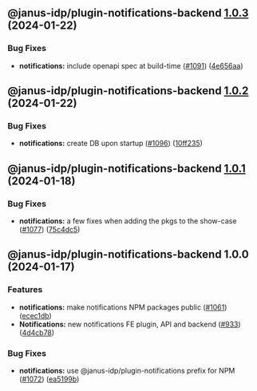 ## @janus-idp/plugin-notifications-backend [1.0.3](https://github.com/janus-idp/backstage-plugins/compare/@janus-idp/plugin-notifications-backend@1.0.2...@janus-idp/plugin-notifications-backend@1.0.3) (2024-01-22)


### Bug Fixes

* **notifications:** include openapi spec at build-time ([#1091](https://github.com/janus-idp/backstage-plugins/issues/1091)) ([4e656aa](https://github.com/janus-idp/backstage-plugins/commit/4e656aa054cbd06ca8697b308dee6b27533c4bb4))

## @janus-idp/plugin-notifications-backend [1.0.2](https://github.com/janus-idp/backstage-plugins/compare/@janus-idp/plugin-notifications-backend@1.0.1...@janus-idp/plugin-notifications-backend@1.0.2) (2024-01-22)


### Bug Fixes

* **notifications:** create DB upon startup ([#1096](https://github.com/janus-idp/backstage-plugins/issues/1096)) ([10ff235](https://github.com/janus-idp/backstage-plugins/commit/10ff2351a67bf78f441e2cf2fae024775142fe5c))

## @janus-idp/plugin-notifications-backend [1.0.1](https://github.com/janus-idp/backstage-plugins/compare/@janus-idp/plugin-notifications-backend@1.0.0...@janus-idp/plugin-notifications-backend@1.0.1) (2024-01-18)


### Bug Fixes

* **notifications:** a few fixes when adding the pkgs to the show-case ([#1077](https://github.com/janus-idp/backstage-plugins/issues/1077)) ([75c4dc5](https://github.com/janus-idp/backstage-plugins/commit/75c4dc535d4904a496d5145e1f1e02d83760681d))

## @janus-idp/plugin-notifications-backend 1.0.0 (2024-01-17)


### Features

* **notifications:** make notifications NPM packages public ([#1061](https://github.com/janus-idp/backstage-plugins/issues/1061)) ([ecec1db](https://github.com/janus-idp/backstage-plugins/commit/ecec1db16c49f4f1df17989373a5914d6e963601))
* **Notifications:** new notifications FE plugin, API and backend ([#933](https://github.com/janus-idp/backstage-plugins/issues/933)) ([4d4cb78](https://github.com/janus-idp/backstage-plugins/commit/4d4cb781ca9fc331a2c621583e9203f9e4585ee7))


### Bug Fixes

* **notifications:** use @janus-idp/plugin-notifications prefix for NPM ([#1072](https://github.com/janus-idp/backstage-plugins/issues/1072)) ([ea5199b](https://github.com/janus-idp/backstage-plugins/commit/ea5199b343c7f0828cb9bd0d9941b69b411e53fc))
